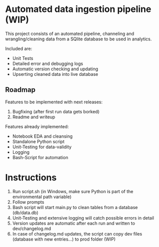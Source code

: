 # Automated data ingestion pipeline (WIP)

This project consists of an automated pipeline, channeling and wrangling/cleaning data from a SQlite database to be used in analytics.

Included are:
<ul>
  <li>Unit Tests</li>
  <li>Detailed error and debugging logs</li>
  <li>Automatic version checking and updating</li>
  <li>Upserting cleaned data into live database</li>
</ul>




## Roadmap

Features to be implemented with next releases:

<ol>
  <li>Bugfixing (after first run data gets borked)</li>
  <li>Readme and writeup</li>
</ol>

Features already implemented:

<ul>
  <li>Notebook EDA and cleansing</li>
  <li>Standalone Python script</li>
  <li>Unit-Testing for data-validity</li>
  <li>Logging</li>
  <li>Bash-Script for automation</li>
</ul>

# Instructions

<ol>
  <li>Run script.sh (in Windows, make sure Python is part of the environmental path variable)</li>
  <li>Follow prompts</li>
  <li>Bash script will start main.py to clean tables from a database (db/data.db)</li>
  <li>Unit-Testing and extensive logging will catch possible errors in detail</li>
  <li>Version updates are automatic after each run and written to dev/changelog.md</li>
  <li>In case of changelog.md updates, the script can copy dev files (database with new entries...) to prod folder (WIP)</li>
</ol>
